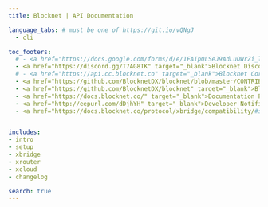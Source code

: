 ```yaml
---
title: Blocknet | API Documentation

language_tabs: # must be one of https://git.io/vQNgJ
  - cli

toc_footers:
  # - <a href="https://docs.google.com/forms/d/e/1FAIpQLSeJ9AdLuOWrZi_lWPgEiwDrxrZpNxZWEUR9lO4cwFMS5m9xkw/viewform" target="_blank">API Feedback/Request Form</a>
  - <a href="https://discord.gg/T7AG8TK" target="_blank">Blocknet Discord</a>
  # - <a href="https://api.cc.blocknet.co" target="_blank">Blocknet Core - API Docs</a>
  - <a href="https://github.com/BlocknetDX/blocknet/blob/master/CONTRIBUTING.md" target="_blank">Blocknet Core - Contributing</a>
  - <a href="https://github.com/BlocknetDX/blocknet" target="_blank">Blocknet Core - Github</a>
  - <a href="https://docs.blocknet.co/" target="_blank">Documentation Portal</a>
  - <a href="http://eepurl.com/dDjhYH" target="_blank">Developer Notifications</a>
  - <a href="https://docs.blocknet.co/protocol/xbridge/compatibility/#supported-digital-assets" target="_blank">XBridge Compatible Blockchains</a>


includes:
- intro
- setup
- xbridge
- xrouter
- xcloud
- changelog

search: true
---
```



